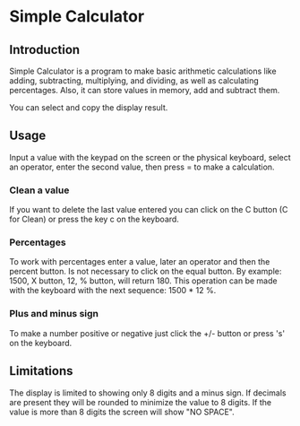 # Simple Calculator

## Introduction

Simple Calculator is a program to make basic arithmetic calculations like adding, subtracting, multiplying, and dividing, as well as calculating percentages. Also, it can store values in memory, add and subtract them.

You can select and copy the display result.

## Usage

Input a value with the keypad on the screen or the physical keyboard, select an operator, enter the second value, then press = to make a calculation.

### Clean a value

If you want to delete the last value entered you can click on the C button (C for Clean) or press the key c on the keyboard.

### Percentages

To work with percentages enter a value, later an operator and then the percent button. Is not necessary to click on the equal button. By example: 1500, X button, 12, % button, will return 180. This operation can be made with the keyboard with the next sequence: 1500 * 12 %.

### Plus and minus sign

To make a number positive or negative just click the +/- button or press 's' on the keyboard.

## Limitations

The display is limited to showing only 8 digits and a minus sign. If decimals are present they will be rounded to minimize the value to 8 digits. If the value is more than 8 digits the screen will show "NO SPACE".
